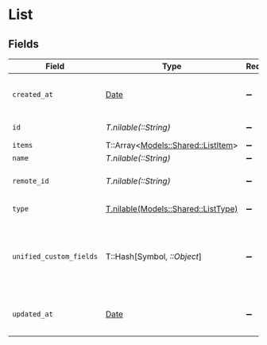# List


## Fields

| Field                                                                                        | Type                                                                                         | Required                                                                                     | Description                                                                                  | Example                                                                                      |
| -------------------------------------------------------------------------------------------- | -------------------------------------------------------------------------------------------- | -------------------------------------------------------------------------------------------- | -------------------------------------------------------------------------------------------- | -------------------------------------------------------------------------------------------- |
| `created_at`                                                                                 | [Date](https://ruby-doc.org/stdlib-2.6.1/libdoc/date/rdoc/Date.html)                         | :heavy_minus_sign:                                                                           | Timestamp when the list was created                                                          | 2021-01-01T01:01:01.000Z                                                                     |
| `id`                                                                                         | *T.nilable(::String)*                                                                        | :heavy_minus_sign:                                                                           | Unique identifier                                                                            | 8187e5da-dc77-475e-9949-af0f1fa4e4e3                                                         |
| `items`                                                                                      | T::Array<[Models::Shared::ListItem](../../models/shared/listitem.md)>                        | :heavy_minus_sign:                                                                           | N/A                                                                                          |                                                                                              |
| `name`                                                                                       | *T.nilable(::String)*                                                                        | :heavy_minus_sign:                                                                           | N/A                                                                                          |                                                                                              |
| `remote_id`                                                                                  | *T.nilable(::String)*                                                                        | :heavy_minus_sign:                                                                           | Provider's unique identifier                                                                 | 8187e5da-dc77-475e-9949-af0f1fa4e4e3                                                         |
| `type`                                                                                       | [T.nilable(Models::Shared::ListType)](../../models/shared/listtype.md)                       | :heavy_minus_sign:                                                                           | The list type                                                                                |                                                                                              |
| `unified_custom_fields`                                                                      | T::Hash[Symbol, *::Object*]                                                                  | :heavy_minus_sign:                                                                           | Custom Unified Fields configured in your StackOne project                                    | {<br/>"my_project_custom_field_1": "REF-1236",<br/>"my_project_custom_field_2": "some other value"<br/>} |
| `updated_at`                                                                                 | [Date](https://ruby-doc.org/stdlib-2.6.1/libdoc/date/rdoc/Date.html)                         | :heavy_minus_sign:                                                                           | Timestamp when the list was last updated                                                     | 2021-01-01T01:01:01.000Z                                                                     |